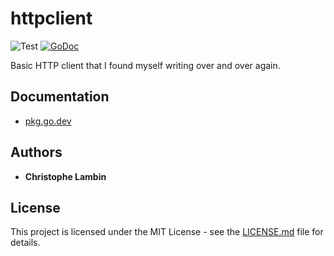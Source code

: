 # httpclient
![Test](https://github.com/clambin/go-common/httpclient/workflows/Test/badge.svg)
[![GoDoc](https://pkg.go.dev/badge/github.com/clambin/go-common/httpclient?utm_source=godoc)](http://pkg.go.dev/github.com/clambin/go-common/httpclient)

Basic HTTP client that I found myself writing over and over again.

## Documentation
* [pkg.go.dev](https://pkg.go.dev/github.com/clambin/go-common/httpclient)

## Authors

* **Christophe Lambin**

## License

This project is licensed under the MIT License - see the [LICENSE.md](LICENSE.md) file for details.
